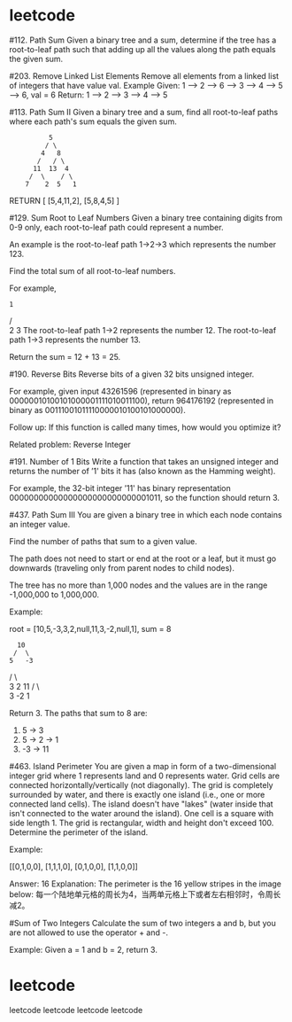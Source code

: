 # leetcode

#112. Path Sum
Given a binary tree and a sum, determine if the tree has a root-to-leaf path such that adding up all the values along the path equals the given sum.

#203. Remove Linked List Elements
Remove all elements from a linked list of integers that have value val.
Example
Given: 1 --> 2 --> 6 --> 3 --> 4 --> 5 --> 6, val = 6
Return: 1 --> 2 --> 3 --> 4 --> 5

#113. Path Sum II
Given a binary tree and a sum, find all root-to-leaf paths where each path's sum equals the given sum.

              5
             / \
            4   8
           /   / \
          11  13  4
         /  \    / \
        7    2  5   1
RETURN
[
   [5,4,11,2],
   [5,8,4,5]
]

#129. Sum Root to Leaf Numbers
Given a binary tree containing digits from 0-9 only, each root-to-leaf path could represent a number.

An example is the root-to-leaf path 1->2->3 which represents the number 123.

Find the total sum of all root-to-leaf numbers.

For example,

    1
   / \
  2   3
The root-to-leaf path 1->2 represents the number 12.
The root-to-leaf path 1->3 represents the number 13.

Return the sum = 12 + 13 = 25.

#190. Reverse Bits
Reverse bits of a given 32 bits unsigned integer.

For example, given input 43261596 (represented in binary as 00000010100101000001111010011100), return 964176192 (represented in binary as 00111001011110000010100101000000).

Follow up:
If this function is called many times, how would you optimize it?

Related problem: Reverse Integer

#191. Number of 1 Bits
Write a function that takes an unsigned integer and returns the number of ’1' bits it has (also known as the Hamming weight).

For example, the 32-bit integer ’11' has binary representation 00000000000000000000000000001011, so the function should return 3.

#437. Path Sum III
You are given a binary tree in which each node contains an integer value.

Find the number of paths that sum to a given value.

The path does not need to start or end at the root or a leaf, but it must go downwards (traveling only from parent nodes to child nodes).

The tree has no more than 1,000 nodes and the values are in the range -1,000,000 to 1,000,000.

Example:

root = [10,5,-3,3,2,null,11,3,-2,null,1], sum = 8

      10
     /  \
    5   -3
   / \    \
  3   2   11
 / \   \
3  -2   1

Return 3. The paths that sum to 8 are:

1.  5 -> 3
2.  5 -> 2 -> 1
3. -3 -> 11

#463. Island Perimeter
You are given a map in form of a two-dimensional integer grid where 1 represents land and 0 represents water. Grid cells are connected horizontally/vertically (not diagonally). The grid is completely surrounded by water, and there is exactly one island (i.e., one or more connected land cells). The island doesn't have "lakes" (water inside that isn't connected to the water around the island). One cell is a square with side length 1. The grid is rectangular, width and height don't exceed 100. Determine the perimeter of the island.

Example:

[[0,1,0,0],
 [1,1,1,0],
 [0,1,0,0],
 [1,1,0,0]]

Answer: 16
Explanation: The perimeter is the 16 yellow stripes in the image below:
每一个陆地单元格的周长为4，当两单元格上下或者左右相邻时，令周长减2。

#Sum of Two Integers
Calculate the sum of two integers a and b, but you are not allowed to use the operator + and -.

Example:
Given a = 1 and b = 2, return 3.
# leetcode
leetcode
leetcode
leetcode
leetcode
